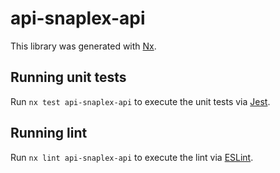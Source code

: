 # api-snaplex-api

This library was generated with [Nx](https://nx.dev).

## Running unit tests

Run `nx test api-snaplex-api` to execute the unit tests via [Jest](https://jestjs.io).

## Running lint

Run `nx lint api-snaplex-api` to execute the lint via [ESLint](https://eslint.org/).
